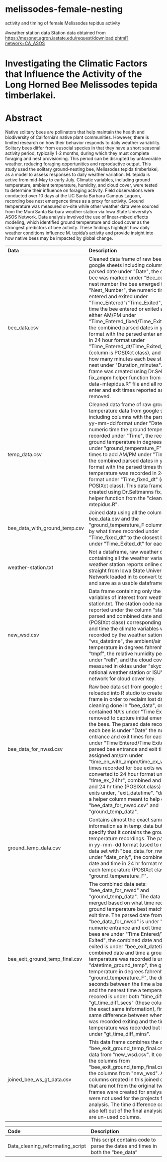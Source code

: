 # melissodes-female-nesting
activity and timing of female Melissodes tepidus activity


#weather station data
Station data obtained from https://mesonet.agron.iastate.edu/request/download.phtml?network=CA_ASOS

# Investigating the Climatic Factors that Influence the Activity of the Long Horned Bee Melissodes tepida timberlakei.

# Abstract

   Native solitary bees are pollinators that help maintain the health and biodiversity of California’s native plant communities. However, there is limited research on how their behavior responds to daily weather variability. Solitary bees differ from eusocial species in that they have a short seasonal activity period, typically 1-2 months, during which they must complete foraging and nest provisioning. This period can be disrupted by unfavorable weather, reducing foraging opportunities and reproductive output. 
	This study used the solitary ground-nesting bee, Melissodes tepida timberlakei, as a model to assess responses to daily weather variation. M. tepida is active from mid-May to early July. Climatic variables, including ground temperature, ambient temperature, humidity, and cloud cover, were tested to determine their influence on foraging activity.
	Field observations were conducted over 10 days at the UC Santa Barbara Campus Lagoon, recording bee nest emergence times as a proxy for activity. Ground temperature was measured on-site while other weather data were sourced from the Muni Santa Barbara weather station via Iowa State University’s ASOS Network. Data analysis involved the use of linear-mixed effects modeling, which identified ground temperature and cloud cover as the strongest predictors of bee activity. 
	These findings highlight how daily weather conditions influence M. tepida’s activity and provide insight into how native bees may be impacted by global change. 

|Data|Description|
|:---|:---|
|bee_data.csv|Cleaned data frame of raw bee data from google sheets including columns with the parsed date under "Date", the color the bee was marked under "Bee_color", the nest number the bee emerged from under "Nest_Number", the numeric time the bee entered and exited under "Time_Entered"/"Time_Exited", the parsed time the bee entered or exited assigned either AM/PM under "Time_Entered_fixed/Time_Exited_fixed", the combined parsed dates in yy-mm-dd format with the parsed enter and exit times in 24 hour format under "Time_Entered_dt/Time_Exited_dt" (column is POSIXct class), and finally the how many minutes each bee stayed in their nest under "Duration_minutes". This data frame was created using Dr.Seltmanns fix_ampm helper function from the "clean-data-mtepidus.R" file and all rows with bee enter and exit times reported as "NA" were removed.|
|temp_data.csv|Cleaned data frame of raw ground temperature data from google sheets including columns with the parsed date in yy-mm-dd format under "Date", the numeric time the ground temperature was recorded under "Time", the recorded ground temperature in degrees fahrenheit under "ground_temperature_F", the parsed times to add AM/PM under "Time_fixed", the combined parsed dates in yy-mm-dd format with the parsed times the temperature was recorded in 24 hour format under "Time_fixed_dt" (column is POSIXct class). This data frame was created using Dr.Seltmanns fix_ampm helper function from the "clean-data-mtepidus.R".|
|bee_data_with_ground_temp.csv| Joined data using all the columns from bee_data.csv and the "ground_temperature_F column" matched by what times recorded under "Time_fixed_dt" to the closest bee exit time under "Time_Exited_dt" for each row. 
|weather-station.txt| Not a dataframe, raw weather data containing all the weather variables the weather station reports online downloaded straight from Iowa State University's ASOS Network loaded in to convert to a csv file and save as a usable dataframe.|
|new_wsd.csv| Data frame containing only the climate variables of interest from weather-station.txt. The station code name is reported under the column "station", the parsed and combined date and time (POSIXct class) corresponding to the date and time the climate variables were recorded by the weather sation under "ws_datetime", the ambient/air temperature in degrees fahrenheit under "tmpf", the relative humidity percentage under "relh", and the cloud cover category measured in oktas under "skyc1". Refer to national weather station or ISU's ASOS network for cloud cover key.|
|bee_data_for_nwsd.csv| Raw bee data set from google sheets reloaded into R studio to create this data frame in order to reclaim lost data from cleaning done in "bee_data", only rows that contained NA's under "Time Exited" were removed to capture initial emergence of the bees. The parsed date recorded for each bee is under "Date" the numeric entrance and exit times for each be are under "Time Entered/Time Exited", the parsed bee entrance and exit times with assigned am/pm under "time_en_with_ampm/time_ex_with_ampm", times recorded for bee exits were converted to 24 hour format under "time_ex_24hr", combined and parsed date and 24 hr time (POSIXct class) for bee exits under, "exit_datetime". "date_only" is a helper column meant to help combine "bee_data_for_nwsd.csv" and "ground_temp_data".|
|ground_temp_data.csv| Contains almost the exact same information as in temp_data but renamed to specify that it contains the ground temperature recordings. The parsed date in yy-mm-dd format (used to merge this data set with "bee_data_for_nwsd.csv") under "date_only", the combined parsed date and time in 24 hr format recorded for each temperature (POSIXct class) under "ground_temperature_F".|
|bee_exit_ground_temp_final.csv| The combined data sets: "bee_data_for_nwsd" and "ground_temp_data". The data set was merged based on what time recorded for ground temperature best matched a bee exit time. The parsed date from "bee_data_for_nwsd" is under "Date", the numeric entrance and exit times for the bees are under "Time Entered/Time Exited", the combined date and time a bee exited is under "bee_exit_datetime", the combined date and time a ground temperature was recorded is under "datetime_ground_temp", the ground temperature in degrees fahrenheit is under "ground_temperature_F", the difference in seconds between the time a bee exited and the nearest time a temperature was recored is under both "time_diff_secs" and "gt_time_diff_secs" (these columns contain the exact same information), finally that same difference between when the bee was recorded exiting and the time a temperature was recorded but in minutes is under "gt_time_diff_mins".|
|joined_bee_ws_gt_data.csv| This data frame combines the data from "bee_exit_ground_temp_final.csv" and the data from "new_wsd.csv". It contains all the columns from "bee_exit_ground_temp_final.csv" and all the columns from "new_wsd". All other columns created in this joined data frame that are not from the original two data frames were created for analysis tests and were not used for the projects final analysis. The time difference columns were also left out of the final analysis and thus are un-used columns.|

|Code|Description|
|:---|:---|
|Data_cleaning_reformating_script| This script contains code to parse the dates and times in both the “bee_data” 







